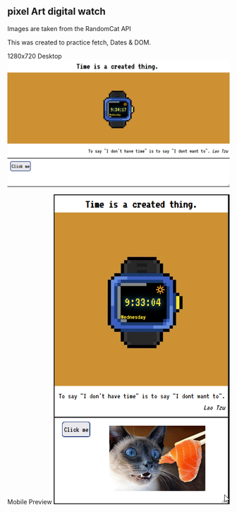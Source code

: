 ## pixel Art digital watch

Images are taken from the RandomCat API

This was created to practice fetch, Dates & DOM.

1280x720 Desktop
![Desktop preview](./desktop.gif)

Mobile Preview
![Mobile preview](./mobile.gif)

